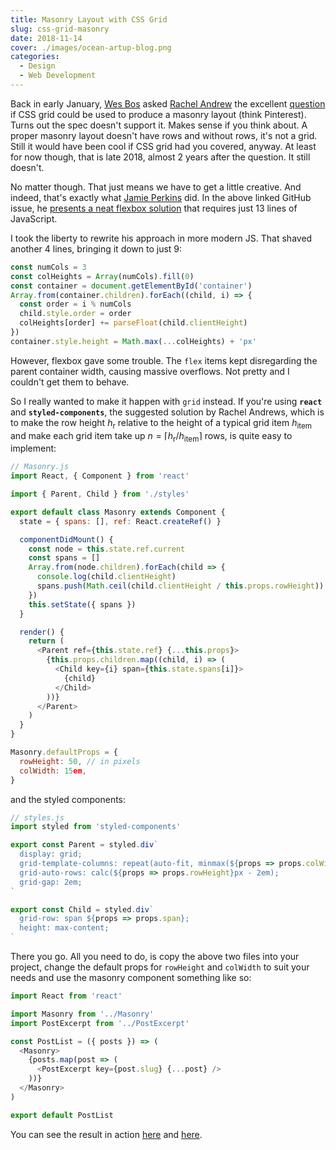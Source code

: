 ```yaml
---
title: Masonry Layout with CSS Grid
slug: css-grid-masonry
date: 2018-11-14
cover: ./images/ocean-artup-blog.png
categories:
  - Design
  - Web Development
---
```


Back in early January, [Wes Bos](https://github.com/wesbos) asked [Rachel Andrew](https://github.com/rachelandrew) the excellent [question](https://github.com/rachelandrew/cssgrid-ama/issues/19) if CSS grid could be used to produce a masonry layout (think Pinterest). Turns out the spec doesn't support it. Makes sense if you think about. A proper masonry layout doesn't have rows and without rows, it's not a grid. Still it would have been cool if CSS grid had you covered, anyway. At least for now though, that is late 2018, almost 2 years after the question. It still doesn't.

No matter though. That just means we have to get a little creative. And indeed, that's exactly what [Jamie Perkins](https://github.com/inorganik) did. In the above linked GitHub issue, he [presents a neat flexbox solution](https://codepen.io/inorganik/pen/pREYPJ) that requires just 13 lines of JavaScript.

I took the liberty to rewrite his approach in more modern JS. That shaved another 4 lines, bringing it down to just 9:

```javascript
const numCols = 3
const colHeights = Array(numCols).fill(0)
const container = document.getElementById('container')
Array.from(container.children).forEach((child, i) => {
  const order = i % numCols
  child.style.order = order
  colHeights[order] += parseFloat(child.clientHeight)
})
container.style.height = Math.max(...colHeights) + 'px'
```

However, flexbox gave some trouble. The `flex` items kept disregarding the parent container width, causing massive overflows. Not pretty and I couldn't get them to behave.

So I really wanted to make it happen with `grid` instead. If you're using **`react`** and **`styled-components`**, the suggested solution by Rachel Andrews, which is to make the row height $h_\text{r}$ relative to the height of a typical grid item $h_\text{item}$ and make each grid item take up $n = \lceil h_\text{r}/h_\text{item}\rceil$ rows, is quite easy to implement:

```javascript
// Masonry.js
import React, { Component } from 'react'

import { Parent, Child } from './styles'

export default class Masonry extends Component {
  state = { spans: [], ref: React.createRef() }

  componentDidMount() {
    const node = this.state.ref.current
    const spans = []
    Array.from(node.children).forEach(child => {
      console.log(child.clientHeight)
      spans.push(Math.ceil(child.clientHeight / this.props.rowHeight))
    })
    this.setState({ spans })
  }

  render() {
    return (
      <Parent ref={this.state.ref} {...this.props}>
        {this.props.children.map((child, i) => (
          <Child key={i} span={this.state.spans[i]}>
            {child}
          </Child>
        ))}
      </Parent>
    )
  }
}

Masonry.defaultProps = {
  rowHeight: 50, // in pixels
  colWidth: 15em,
}
```

and the styled components:

```javascript
// styles.js
import styled from 'styled-components'

export const Parent = styled.div`
  display: grid;
  grid-template-columns: repeat(auto-fit, minmax(${props => props.colWidth}, 1fr));
  grid-auto-rows: calc(${props => props.rowHeight}px - 2em);
  grid-gap: 2em;
`

export const Child = styled.div`
  grid-row: span ${props => props.span};
  height: max-content;
`
```

There you go. All you need to do, is copy the above two files into your project, change the default props for `rowHeight` and `colWidth` to suit your needs and use the masonry component something like so:

```javascript
import React from 'react'

import Masonry from '../Masonry'
import PostExcerpt from '../PostExcerpt'

const PostList = ({ posts }) => (
  <Masonry>
    {posts.map(post => (
      <PostExcerpt key={post.slug} {...post} />
    ))}
  </Masonry>
)

export default PostList
```

You can see the result in action [here](https://ocean-artup.eu/blog) and [here](https://studenten-bilden-schueler.de/blog).
